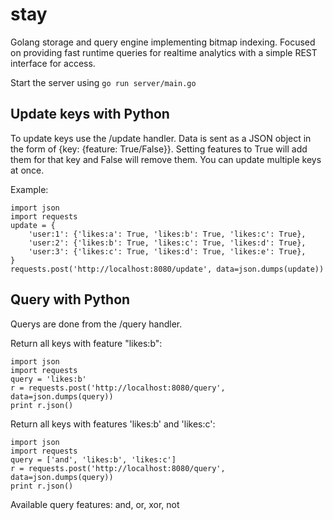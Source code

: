 # stay
Golang storage and query engine implementing bitmap indexing. Focused on providing fast runtime queries for realtime analytics with a simple REST interface for access.

Start the server using `go run server/main.go`

## Update keys with Python
To update keys use the /update handler. Data is sent as a JSON object in the form of {key: {feature: True/False}}. Setting features to True will add them for that key and False will remove them. You can update multiple keys at once.

Example:
```
import json
import requests
update = {
    'user:1': {'likes:a': True, 'likes:b': True, 'likes:c': True},
    'user:2': {'likes:b': True, 'likes:c': True, 'likes:d': True},
    'user:3': {'likes:c': True, 'likes:d': True, 'likes:e': True},
}
requests.post('http://localhost:8080/update', data=json.dumps(update))
```

## Query with Python
Querys are done from the /query handler.

Return all keys with feature "likes:b":
```
import json
import requests
query = 'likes:b'
r = requests.post('http://localhost:8080/query', data=json.dumps(query))
print r.json()
```

Return all keys with features 'likes:b' and 'likes:c':
```
import json
import requests
query = ['and', 'likes:b', 'likes:c']
r = requests.post('http://localhost:8080/query', data=json.dumps(query))
print r.json()
```

Available query features: and, or, xor, not
